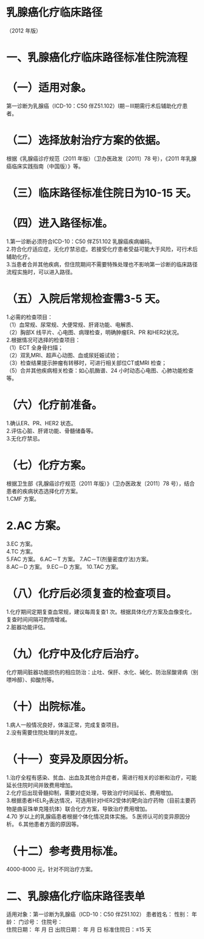 # 乳腺癌化疗临床路径  
（2012 年版）  
# 一、乳腺癌化疗临床路径标准住院流程  
# （一）适用对象。  
第一诊断为乳腺癌（ICD-10：C50 伴Z51.102）Ⅰ期－III期需行术后辅助化疗患者。  
# （二）选择放射治疗方案的依据。  
根据《乳腺癌诊疗规范（2011 年版）（卫办医政发〔2011〕78 号），《2011 年乳腺癌临床实践指南（中国版）》等。  
# （三）临床路径标准住院日为10-15 天。  
# （四）进入路径标准。  
1.第一诊断必须符合ICD-10：C50 伴Z51.102 乳腺癌疾病编码。  
2.符合化疗适应症，无化疗禁忌症。若接受化疗患者受益可能大于风险，可行术后辅助化疗。  
3.当患者合并其他疾病，但住院期间不需要特殊处理也不影响第一诊断的临床路径流程实施时，可以进入路径。  
# （五）入院后常规检查需3-5 天。  
1.必需的检查项目：  
（1）血常规、尿常规、大便常规、肝肾功能、电解质、  
（2）胸部X 线平片、心电图、病理检查，明确肿瘤ER、PR 和HER2状况。  
2.根据情况可选择的检查项目：  
（1）ECT 全身骨扫描；  
（2）双乳MRI、超声心动图、血或尿妊娠试验；  
（3）检查结果提示肿瘤有转移时，可进行相关部位CT或MRI 检查；  
（5）合并其他疾病相关检查：如心肌酶谱、24 小时动态心电图、心肺功能检查等。  
# （六）化疗前准备。  
1.确认ER、PR、HER2 状态。  
2.评估心脏、肝肾功能、骨髓储备等。  
3.无化疗禁忌。  
# （七）化疗方案。  
根据卫生部《乳腺癌诊疗规范（2011 年版）》（卫办医政发〔2011〕78 号），结合患者的疾病状态选择化疗方案。  
1.CMF 方案。  
# 2.AC 方案。  
3.EC 方案。  
4.TC 方案。  
5.FAC 方案。 
6.AC－T 方案。 
7.AC－T(剂量密度疗法)方案。  
8.AC－D 方案。 
9.EC－D 方案。 
10.TAC 方案。 
# （八）化疗后必须复查的检查项目。  
1.化疗期间定期复查血常规，建议每周复查1 次。根据具体化疗方案及血像变化，复查时间间隔可酌情增减。  
2.脏器功能评估。  
# （九）化疗中及化疗后治疗。  
化疗期间脏器功能损伤的相应防治：止吐、保肝、水化、碱化、防治尿酸肾病（别嘌呤醇）、抑酸剂等。  
# （十）出院标准。  
1.病人一般情况良好，体温正常，完成复查项目。  
2.没有需要住院处理的并发症。  
# （十一）变异及原因分析。  
1.治疗全程有感染、贫血、出血及其他合并症者，需进行相关的诊断和治疗，可能延长住院时间并致费用增加。  
2.化疗后出现骨髓抑制，需要对症处理，导致治疗时间延长、费用增加。  
3.根据患者$\mathrm{{HEL}\mathrm{{R}_{2}}}$表达情况，可选用针对HER2受体的靶向治疗药物（目前主要药物是曲妥珠单克隆抗体）联合化疗方案，导致治疗费用增加。  
4.70 岁以上的乳腺癌患者根据个体化情况具体实施。 5.医师认可的变异原因分析。 6.其他患者方面的原因等。  
# （十二）参考费用标准。  
4000-8000 元，针对不同治疗方案。  
# 二、乳腺癌化疗临床路径表单  
适用对象：第一诊断为乳腺癌（ICD-10：C50 伴Z51.102） 患者姓名：           性别：    年龄：    门诊号：       住院号：  
住院日期：   年  月  日 出院日期：   年  月   日  标准住院日：≤15 天  
